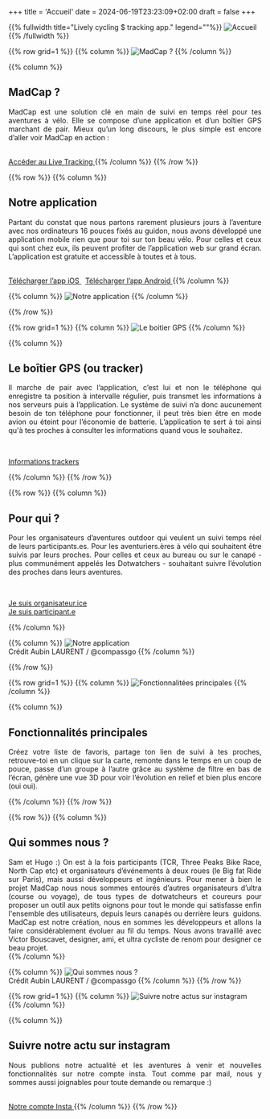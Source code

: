 +++
title = 'Accueil'
date = 2024-06-19T23:23:09+02:00
draft = false
+++




<!-- Image haute accueil  -->

{{% fullwidth title="Lively cycling $ tracking app." legend=""%}}
![Accueil](/accueil/im-acc-000.jpg)
{{% /fullwidth %}}






<!-- ######  ligne MadCap  ###### ? -->

{{% row grid=1  %}} <!-- ligne avec grille en fond -->
{{% column %}}
![MadCap ?](/accueil/im-acc-001.png)
{{% /column %}}

{{% column %}}
## <div style="text-align: left"> MadCap ? </div>

<div style="text-align: justify"> MadCap est une solution clé en main de suivi en temps réel pour tes aventures à vélo. Elle se compose d’une application et d’un boîtier GPS marchant de pair.
Mieux qu’un long discours, le plus simple est encore d’aller voir MadCap en action : </div>
&nbsp;

<a href="https://app.madcap.cc/" target="_blank"> Accéder au Live Tracking </a>
{{% /column %}}
{{% /row %}}






<!-- ######  ligne Notre application  ###### ? -->

{{% row  %}} <!-- ligne sans grille en fond -->
{{% column %}}
## <div style="text-align: left"> Notre application </div>

<div style="text-align: justify"> Partant du constat que nous partons rarement plusieurs jours à l’aventure avec nos ordinateurs 16 pouces fixés au guidon, nous avons développé une application mobile rien que pour toi sur ton beau vélo. Pour celles et ceux qui sont chez eux, ils peuvent profiter de l’application web sur grand écran.
L’application est gratuite et accessible à toutes et à tous. </div>
&nbsp;

<a href="https://apps.apple.com/fr/app/madcap-cc/id6478298631" target="_blank"> Télécharger l’app iOS </a>
&nbsp;
<a href="[https://app.madcap.cc/" target="_blank](https://play.google.com/store/apps/details?id=cc.madcap&hl=fr)"> Télécharger l’app Android </a>
{{% /column %}}

{{% column %}}
![Notre application](/accueil/im-acc-002.jpg)
{{% /column %}}

{{% /row %}}





<!-- ######  Ligne Le boitier GPS (ou tracker)  ###### ? -->

{{% row grid=1  %}} <!-- ligne avec grille en fond -->
{{% column %}}
![Le boitier GPS](/accueil/im-acc-003.jpg)
{{% /column %}}

{{% column %}}
## <div style="text-align: left"> Le boîtier GPS (ou tracker) </div>

<div style="text-align: justify"> Il marche de pair avec l’application, c’est lui et non le téléphone qui enregistre ta position à intervalle régulier, puis transmet les informations à nos serveurs puis à l’application.
Le système de suivi n’a donc aucunement besoin de ton téléphone pour fonctionner, il peut très bien être en mode avion ou éteint pour l’économie de batterie. L’application te sert à toi ainsi qu'à tes proches à consulter les informations quand vous le souhaitez. </div>

&nbsp;

<a href="/accueil/Infos boîtier GPS MadCap.pdf" target="_blank"> Informations trackers </a> <!-- Téléchargement PDF -->

{{% /column %}}
{{% /row %}}






<!-- ######  ligne Pour qui ? noGRILL  ###### ? -->

{{% row  %}} <!-- ligne sans grille en fond -->
{{% column %}}
## <div style="text-align: left"> Pour qui ? </div>

<div style="text-align: justify"> Pour les organisateurs d’aventures outdoor qui veulent un suivi temps réel de leurs participants.es. Pour les aventuriers.ères à vélo qui souhaitent être suivis par leurs proches. Pour celles et ceux au bureau ou sur le canapé - plus communément appelés les Dotwatchers - souhaitant suivre l’évolution des proches dans leurs aventures. </div>

&nbsp;

[Je suis organisateur.ice](https://madcap.cc/orga/)  
[Je suis participant.e](https://madcap.cc/participant/)

{{% /column %}}

{{% column %}}
![Notre application](/accueil/im-acc-004.jpg)  
Crédit Aubin LAURENT / @compassgo
{{% /column %}}

{{% /row %}}






<!-- ######  Fonctionnalitées principales GRILLE ###### ? -->

{{% row grid=1  %}} <!-- ligne avec grille en fond -->
{{% column %}}
![Fonctionnalitées principales](/accueil/im-acc-005.png)
{{% /column %}}

{{% column %}}
## <div style="text-align: left"> Fonctionnalités principales </div>

<div style="text-align: justify"> Créez votre liste de favoris, partage ton lien de suivi à tes proches, retrouve-toi en un clique sur la carte, remonte dans le temps en un coup de pouce, passe d’un groupe à l’autre grâce au système de filtre en bas de l’écran, génère une vue 3D pour voir l’évolution en relief et bien plus encore (oui oui). </div>

{{% /column %}}
{{% /row %}}







<!-- ######  ligne Qui sommes nous ? noGRILL  ###### ? -->

{{% row  %}} <!-- ligne sans grille en fond -->
{{% column %}}
## <div style="text-align: left"> Qui sommes nous ? </div>

<div style="text-align: justify"> Sam et Hugo :) On est à la fois participants (TCR, Three Peaks Bike Race, North Cap etc) et organisateurs d’événements à deux roues (le Big fat Ride sur Paris), mais aussi développeurs et ingénieurs. Pour mener à bien le projet MadCap nous nous sommes entourés d’autres organisateurs d’ultra (course ou voyage), de tous types de dotwatcheurs et coureurs pour proposer un outil aux petits oignons pour tout le monde qui satisfasse enfin l'ensemble des utilisateurs, depuis leurs canapés ou derrière leurs  guidons. MadCap est notre création, nous en sommes les développeurs et allons la faire considérablement évoluer au fil du temps. Nous avons travaillé avec Victor Bouscavet, designer, ami, et ultra cycliste de renom pour designer ce beau projet. </div>
{{% /column %}}

{{% column %}}
![Qui sommes nous ?](/accueil/im-acc-006.jpg)  
Crédit Aubin LAURENT / @compassgo
{{% /column %}}
{{% /row %}}




<!-- ######  Suivre notre actu sur instagram GRILLE  ###### ? -->

{{% row grid=1  %}} <!-- ligne avec grille en fond -->
{{% column %}}
![Suivre notre actus sur instagram](/accueil/im-acc-007.png)
{{% /column %}}

{{% column %}}
## <div style="text-align: left"> Suivre notre actu sur instagram  </div>

<div style="text-align: justify"> Nous publions notre actualité et les aventures à venir et nouvelles fonctionnalités sur notre compte insta. Tout comme par mail, nous y sommes aussi joignables pour toute demande ou remarque :) </div>
&nbsp;

<a href="https://www.instagram.com/madcap.cc/" target="_blank"> Notre compte Insta </a>
{{% /column %}}
{{% /row %}}


